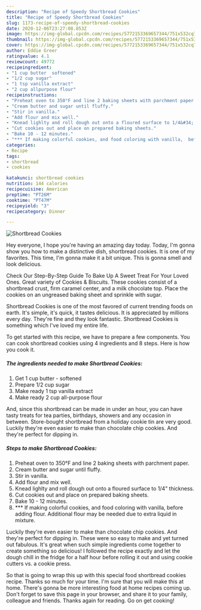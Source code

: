 ```yaml
---
description: "Recipe of Speedy Shortbread Cookies"
title: "Recipe of Speedy Shortbread Cookies"
slug: 1173-recipe-of-speedy-shortbread-cookies
date: 2020-12-06T23:27:08.853Z
image: https://img-global.cpcdn.com/recipes/5772153369657344/751x532cq70/shortbread-cookies-recipe-main-photo.jpg
thumbnail: https://img-global.cpcdn.com/recipes/5772153369657344/751x532cq70/shortbread-cookies-recipe-main-photo.jpg
cover: https://img-global.cpcdn.com/recipes/5772153369657344/751x532cq70/shortbread-cookies-recipe-main-photo.jpg
author: Eddie Greer
ratingvalue: 4.1
reviewcount: 49772
recipeingredient:
- "1 cup butter  softened"
- "1/2 cup sugar"
- "1 tsp vanilla extract"
- "2 cup allpurpose flour"
recipeinstructions:
- "Preheat oven to 350°F and line 2 baking sheets with parchment paper."
- "Cream butter and sugar until fluffy."
- "Stir in vanilla."
- "Add flour and mix well."
- "Knead lighlty and roll dough out onto a floured surface to 1/4&#34; thickness."
- "Cut cookies out and place on prepared baking sheets."
- "Bake 10 - 12 minutes."
- "*** If making colorful cookies, and food coloring with vanilla,  before adding flour. Additional flour may be needed due to extra liquid in mixture."
categories:
- Recipe
tags:
- shortbread
- cookies

katakunci: shortbread cookies 
nutrition: 144 calories
recipecuisine: American
preptime: "PT26M"
cooktime: "PT47M"
recipeyield: "3"
recipecategory: Dinner

---
```



![Shortbread Cookies](https://img-global.cpcdn.com/recipes/5772153369657344/751x532cq70/shortbread-cookies-recipe-main-photo.jpg)

Hey everyone, I hope you're having an amazing day today. Today, I'm gonna show you how to make a distinctive dish, shortbread cookies. It is one of my favorites. This time, I'm gonna make it a bit unique. This is gonna smell and look delicious.

Check Our Step-By-Step Guide To Bake Up A Sweet Treat For Your Loved Ones. Great variety of Cookies &amp; Biscuits. These cookies consist of a shortbread crust, firm caramel center, and a milk chocolate top. Place the cookies on an ungreased baking sheet and sprinkle with sugar.

Shortbread Cookies is one of the most favored of current trending foods on earth. It's simple, it's quick, it tastes delicious. It is appreciated by millions every day. They're fine and they look fantastic. Shortbread Cookies is something which I've loved my entire life.


To get started with this recipe, we have to prepare a few components. You can cook shortbread cookies using 4 ingredients and 8 steps. Here is how you cook it.

<!--inarticleads1-->

##### The ingredients needed to make Shortbread Cookies:

1. Get 1 cup butter - softened
1. Prepare 1/2 cup sugar
1. Make ready 1 tsp vanilla extract
1. Make ready 2 cup all-purpose flour


And, since this shortbread can be made in under an hour, you can have tasty treats for tea parties, birthdays, showers and any occasion in between. Store-bought shortbread from a holiday cookie tin are very good. Luckily they&#39;re even easier to make than chocolate chip cookies. And they&#39;re perfect for dipping in. 

<!--inarticleads2-->

##### Steps to make Shortbread Cookies:

1. Preheat oven to 350°F and line 2 baking sheets with parchment paper.
1. Cream butter and sugar until fluffy.
1. Stir in vanilla.
1. Add flour and mix well.
1. Knead lighlty and roll dough out onto a floured surface to 1/4&#34; thickness.
1. Cut cookies out and place on prepared baking sheets.
1. Bake 10 - 12 minutes.
1. *** If making colorful cookies, and food coloring with vanilla,  before adding flour. Additional flour may be needed due to extra liquid in mixture.


Luckily they&#39;re even easier to make than chocolate chip cookies. And they&#39;re perfect for dipping in. These were so easy to make and yet turned out fabulous. It&#39;s great when such simple ingredients come together to create something so delicious! I followed the recipe exactly and let the dough chill in the fridge for a half hour before rolling it out and using cookie cutters vs. a cookie press. 

So that is going to wrap this up with this special food shortbread cookies recipe. Thanks so much for your time. I'm sure that you will make this at home. There's gonna be more interesting food at home recipes coming up. Don't forget to save this page in your browser, and share it to your family, colleague and friends. Thanks again for reading. Go on get cooking!
